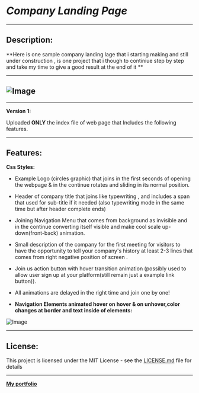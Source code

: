 # *Company Landing Page*

---

## Description:

**Here is one sample company landing lage that i starting making and still under construction , is one project that i though to continiue step by step and take my time to give a good result at the end of it **

---

## ![Image](http://g.recordit.co/tD2DqlTbCI.gif)



---

**Version 1:**

Uploaded **ONLY** the index file of web page that Includes the following features.

---

## Features:

**Css Styles:**

- Example Logo (circles graphic) that joins in the first seconds of opening the webpage & in the continue rotates and sliding in its normal position.
- Header of company title that joins like typewriting , and includes a span that used for  sub-title if it needed (also typewriting mode in the same time but after header complete ends)
- Joining Navigation Menu that comes from background as invisible and in the continue converting itself visible  and make cool scale up-down(front-back) animation.
- Small description of the company for the first meeting for visitors to have the opportunity to tell your company's history at least 2-3 lines that comes from right negative position of screen .
- Join us action button with hover transition animation (possibly used to allow user sign up at your platform(still remain just a example link button)).
- All animations are delayed in the right time and join one by one!



- **Navigation Elements animated hover on hover & on unhover,color changes at border and text inside of elements:**

![Image](http://g.recordit.co/EtcB3pSTKj.gif)

---



## License:

This project is licensed under the MIT License - see the [LICENSE.md](https://github.com/skino0/Company-Landing-Web-Page/blob/master/license.md) file for details

---

[**My portfolio**](https://www.skino0.com)

